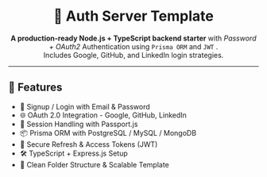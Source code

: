 <h1 align="center">🔐 Auth Server Template</h1>

<p align="center">
  <strong>A production-ready Node.js + TypeScript backend starter</strong> with <em>Password + OAuth2</em> Authentication using <code>Prisma ORM</code> and <code>JWT</code> . <br />
  Includes Google, GitHub, and LinkedIn login strategies.
</p>

<hr />

<h2>🚀 Features</h2>

<ul>
  <li>🔑 Signup / Login with Email & Password</li>
  <li>🌐 OAuth 2.0 Integration - Google, GitHub, LinkedIn</li>
  <li>🧠 Session Handling with Passport.js</li>
  <li>📦 Prisma ORM with PostgreSQL / MySQL / MongoDB</li>
  <li>🔐 Secure Refresh & Access Tokens (JWT)</li>
  <li>🛠️ TypeScript + Express.js Setup</li>
  <li>📁 Clean Folder Structure & Scalable Template</li>
</ul>
